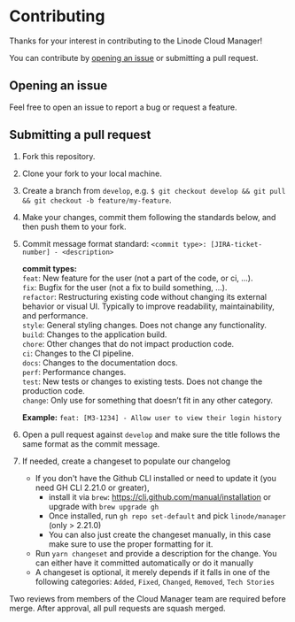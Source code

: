 # Contributing

Thanks for your interest in contributing to the Linode Cloud Manager!

You can contribute by [opening an issue](https://github.com/linode/manager/issues/new) or submitting a pull request.

## Opening an issue

Feel free to open an issue to report a bug or request a feature.

## Submitting a pull request

1. Fork this repository.
2. Clone your fork to your local machine.
3. Create a branch from `develop`, e.g. `$ git checkout develop && git pull && git checkout -b feature/my-feature`.
4. Make your changes, commit them following the standards below, and then push them to your fork.
5. Commit message format standard: `<commit type>: [JIRA-ticket-number] - <description>`

    **commit types:**  
    `feat`: New feature for the user (not a part of the code, or ci, ...).  
    `fix`: Bugfix for the user (not a fix to build something, ...).  
    `refactor`: Restructuring existing code without changing its external behavior or visual UI. Typically to improve readability, maintainability, and performance.  
    `style`: General styling changes. Does not change any functionality.  
    `build`: Changes to the application build.  
    `chore`: Other changes that do not impact production code.  
    `ci`: Changes to the CI pipeline.  
    `docs`: Changes to the documentation docs.  
    `perf`: Performance changes.  
    `test`: New tests or changes to existing tests. Does not change the production code.  
    `change`: Only use for something that doesn’t fit in any other category.  

    **Example:** `feat: [M3-1234] - Allow user to view their login history`

6. Open a pull request against `develop` and make sure the title follows the same format as the commit message.
7. If needed, create a changeset to populate our changelog
    -  If you don't have the Github CLI installed or need to update it (you need GH CLI 2.21.0 or greater),
        - install it via `brew`: https://cli.github.com/manual/installation or upgrade with `brew upgrade gh`
        - Once installed, run `gh repo set-default` and pick `linode/manager` (only > 2.21.0)
        - You can also just create the changeset manually, in this case make sure to use the proper formatting for it.
    - Run `yarn changeset` and provide a description for the change. You can either have it committed automatically or do it manually
    - A changeset is optional, it merely depends if it falls in one of the following categories:
    `Added`, `Fixed`, `Changed`, `Removed`, `Tech Stories`

Two reviews from members of the Cloud Manager team are required before merge. After approval, all pull requests are squash merged.

